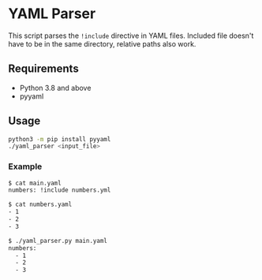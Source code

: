 # YAML Parser
This script parses the `!include` directive in YAML files. Included file doesn't have to be in the same directory, relative paths also work.

## Requirements
- Python 3.8 and above
- pyyaml

## Usage
```bash
python3 -m pip install pyyaml
./yaml_parser <input_file>
```

### Example
```bash
$ cat main.yaml
numbers: !include numbers.yml

$ cat numbers.yaml
- 1
- 2
- 3

$ ./yaml_parser.py main.yaml
numbers:
  - 1
  - 2
  - 3
```